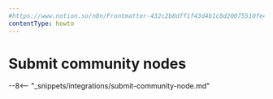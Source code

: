 ```yaml
---
#https://www.notion.so/n8n/Frontmatter-432c2b8dff1f43d4b1c8d20075510fe4
contentType: howto
---
```


# Submit community nodes

--8<-- "_snippets/integrations/submit-community-node.md"

